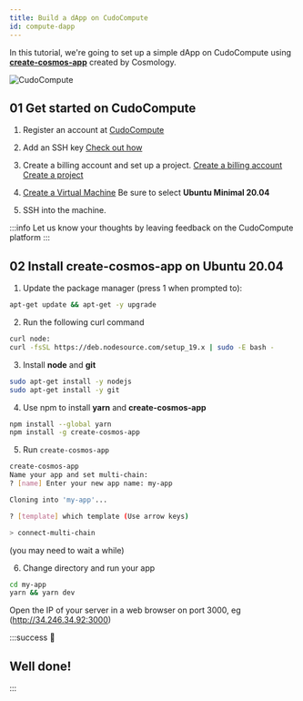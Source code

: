 ```yaml
---
title: Build a dApp on CudoCompute
id: compute-dapp
---
```


In this tutorial, we're going to set up a simple dApp on CudoCompute using [**create-cosmos-app**](https://github.com/cosmology-tech/create-cosmos-app) created by Cosmology. 

![CudoCompute](@site/static/img/cudocompute.png)

## 01 Get started on CudoCompute

1. Register an account at [CudoCompute](https://accounts.cudo.org/sign-up?redirect_url=https://compute.cudo.org&_gl=1*frw7tz*_ga*MTIwMjEwMjIxMS4xNjY5MzE0MTM3*_ga_KFR6C2NZHG*MTY3NTM1NzA0Ny4xMS4xLjE2NzUzNTcwNjAuNDcuMC4w&_ga=2.262274639.2133021104.1675357047-1202102211.1669314137)
   
2. Add an SSH key
 [Check out how](https://docs.cudocompute.com/guide/ssh-keys)

3. Create a billing account and set up a project.
 [Create a billing account](https://docs.cudocompute.com/guide/billing#create-a-billing-account)
 [Create a project](https://docs.cudocompute.com/guide/projects#create-a-project)

4. [Create a Virtual Machine](https://docs.cudocompute.com/guide/virtual-machines#create-a-virtual-machine)
Be sure to select **Ubuntu Minimal 20.04**

5. SSH into the machine.

:::info
Let us know your thoughts by leaving feedback on the CudoCompute platform
:::

## 02 Install create-cosmos-app on Ubuntu 20.04

1. Update the package manager (press 1 when prompted to):

```bash   
apt-get update && apt-get -y upgrade
```

2. Run the following curl command

```bash
curl node:
curl -fsSL https://deb.nodesource.com/setup_19.x | sudo -E bash -
```

3. Install **node** and **git**
   
```bash
sudo apt-get install -y nodejs
sudo apt-get install -y git
```

4. Use npm to install **yarn** and **create-cosmos-app**

```bash   
npm install --global yarn
npm install -g create-cosmos-app
```

5. Run `create-cosmos-app`

```bash
create-cosmos-app
Name your app and set multi-chain:
? [name] Enter your new app name: my-app

Cloning into 'my-app'...

? [template] which template (Use arrow keys)

> connect-multi-chain
```

(you may need to wait a while)

6. Change directory and run your app

```bash   
cd my-app
yarn && yarn dev
```

Open the IP of your server in a web browser on port 3000, eg (http://34.246.34.92:3000)

:::success 🎉

## Well done!
:::